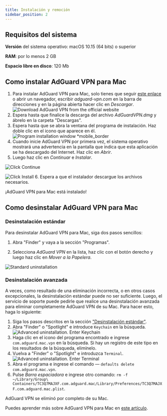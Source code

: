 ```yaml
---
title: Instalación y remoción
sidebar_position: 2
---
```


## Requisitos del sistema

**Versión** del sistema operativo: macOS 10.15 (64 bits) o superior

**RAM**: por lo menos 2 GB

**Espacio libre en disco**: 120 Mb

## Como instalar AdGuard VPN para Mac

1. Para instalar AdGuard VPN para Mac, solo tienes que seguir [este enlace](https://agrd.io/mac_vpn) o abrir un navegador, escribir *adguard-vpn.com* en la barra de direcciones y en la página abierta hacer clic en *Descargar*. ![Download AdGuard VPN from the official website](https://cdn.adguardvpn.com/public/Adguard/kb/vpn-install/mac-install-en.png)
2. Espera hasta que finalice la descarga del archivo *AdGuardVPN.dmg* y ábrelo en la carpeta "Descargas".
3. Espera hasta que se abra la ventana del programa de instalación. Haz doble clic en el icono que aparece en él. ![Program installation window *mobile_border](https://cdn.adguardvpn.com/public/Adguard/kb/vpn-install/mac-install-ru-1.png)
4. Cuando inicie AdGuard VPN por primera vez, el sistema operativo mostrará una advertencia en la pantalla que indica que esta aplicación se ha descargado del Internet. Haz clic en *Abrir*.
5. Luego haz clic en *Continuar* e *Instalar*.

![Click Continue](https://cdn.adguardvpn.com/public/Adguard/kb/vpn-install/.mac-install-2-en~imageoptim.png)

![Click Install](https://cdn.adguardvpn.com/public/Adguard/kb/vpn-install/mac-install-3-en.png)
6. Espera a que el instalador descargue los archivos necesarios.

¡AdGuard VPN para Mac está instalado!

## Como desinstalar AdGuard VPN para Mac

### Desinstalación estándar

Para desinstalar AdGuard VPN para Mac, siga dos pasos sencillos:

1. Abra "Finder" y vaya a la sección "Programas".

2. Selecciona *AdGuard VPN* en la lista, haz clic con el botón derecho y luego haz clic en *Mover a la Papelera*.

![Standard uninstallation](https://cdn.adguardvpn.com/public/Adguard/kb/vpn-install/mac-uninstall-1-en.png)

### Desinstalación avanzada

A veces, como resultado de una eliminación incorrecta, o en otros casos excepcionales, la desinstalación estándar puede no ser suficiente. Luego, el servicio de soporte puede pedirle que realice una desinstalación avanzada para eliminar completamente AdGuard VPN de su Mac. Para hacer esto, haga lo siguiente:

1. Siga los pasos descritos en la sección ["Desinstalación estándar"](#how-to-uninstall-adguard-vpn-for-mac).
2. Abra "Finder" o "Spotlight" e introduce `Keychain` en la búsqueda. ![Advanced uninstallation. Enter Keychain](https://cdn.adguardvpn.com/public/Adguard/kb/vpn-install/mac-key-chain-en.png)
3. Haga clic en el icono del programa encontrado e ingrese `com.adguard.mac.vpn` en la búsqueda. Si hay un registro de este tipo en los resultados de la búsqueda, elimínelo.
4. Vuelva a "Finder" o "Spotlight" e introduzca `Terminal`. ![Advanced uninstallation. Enter Terminal](https://cdn.adguardvpn.com/public/Adguard/kb/vpn-install/mac-terminal-en.png)
5. Abra el programa e ingrese el comando — `defaults delete com.adguard.mac.vpn`.
6. Pulse *Barra espaciadora* e ingrese otro comando: `rm -f ~/Library/Group\ Containers/TC3Q7MAJXF.com.adguard.mac/Library/Preferences/TC3Q7MAJXF.com.adguard.mac.plist`.

AdGuard VPN se eliminó por completo de su Mac.

Puedes aprender más sobre AdGuard VPN para Mac en [este artículo](/adguard-vpn-for-mac/overview.md).
